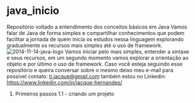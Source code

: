 # java_inicio
Repositório voltado a entendimento dos conceitos básicos em Java
Vamos falar de Java de forma simples e compartilhar conhecimentos que  podem facilitar a jornada de quem inicia os estudos nessa linguagem explorando gradualmente os recursos mais simples até o uso de framework.
<img src="https://i.ibb.co/16nvgsJ/2014-11-14-java-logo.webp" alt="2014-11-14-java-logo" border="0">
Vamos iniciar pelo mais simples, entender a sintaxe e seus recursos, em um segundo momento vamos explorar a orientação ao objeto e por último o uso de framework. Caso você esteja seguindo esse repositório e queira conversar sobre o mesmo deixo meu e-mail para possível contato: ti.jacque@gmail.com também estou no Linkedin: <a href="https://www.linkedin.com/in/jacque-hernandes/" target="_blank">  https://www.linkedin.com/in/jacque-hernandes/ </a> 

1. Primeiros passos
1.1 - criando um projeto
